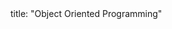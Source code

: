 <frontmatter>
title: "Object Oriented Programming"
</frontmatter>

<include src="container-inPage-asFlat.md" boilerplate />